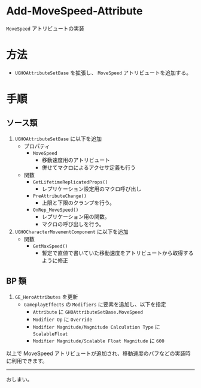 # Add-MoveSpeed-Attribute
`MoveSpeed` アトリビュートの実装

# 方法

* `UGHOAttributeSetBase` を拡張し、 `MoveSpeed` アトリビュートを追加する。

# 手順

## ソース類

1. `UGHOAttributeSetBase` に以下を追加
	* プロパティ
		* `MoveSpeed`
			* 移動速度用のアトリビュート
			* 併せてマクロによるアクセサ定義も行う
	* 関数
		* `GetLifetimeReplicatedProps()`
			* レプリケーション設定用のマクロ呼び出し
		* `PreAttributeChange()`
			* 上限と下限のクランプを行う。
		* `OnRep_MoveSpeed()`
			* レプリケーション用の関数。
			* マクロの呼び出しを行う。
1. `UGHOCharacterMovementComponent` に以下を追加
	* 関数
		* `GetMaxSpeed()`
			* 暫定で直値で書いていた移動速度をアトリビュートから取得するように修正

## BP 類

1. `GE_HeroAttributes` を更新
	* `GameplayEffects` の `Modifiers` に要素を追加し、以下を指定
		* `Attribute` に `GHOAttributeSetBase.MoveSpeed`
		* `Modifier Op` に `Override`
		* `Modifier Magnitude/Magnitude Calculation Type` に `ScalableFloat`
		* `Modifier Magnitude/Scalable Float Magnitude` に `600`


以上で MoveSpeed アトリビュートが追加され、移動速度のバフなどの実装時に利用できます。

-----
おしまい。
